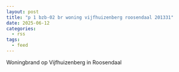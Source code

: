 ```yaml
---
layout: post
title: "p 1 bzb-02 br woning vijfhuizenberg roosendaal 201331"
date: 2025-06-12
categories: 
  - rss
tags: 
  - feed
---
```


Woningbrand op Vijfhuizenberg in Roosendaal
